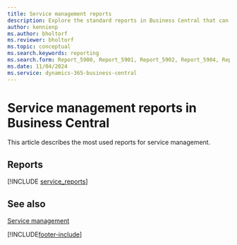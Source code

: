 ```yaml
---
title: Service management reports
description: Explore the standard reports in Business Central that can help you track and manage your service management processes.
author: kennienp
ms.author: bholtorf
ms.reviewer: bholtorf
ms.topic: conceptual
ms.search.keywords: reporting
ms.search.form: Report_5900, Report_5901, Report_5902, Report_5904, Report_5908, Report_5909, Report_5910, Report_5911, Report_5912, Report_5913, Report_5915, Report_5935, Report_5936, Report_5937, Report_5938, Report_5939, Report_5955, Report_5956, Report_5970, Report_5971, Report_5972, Report_5973, Report_5974, Report_5976, Report_5977, Report_5978, Report_5980, Report_5981, Report_5982, Report_5983, Report_5984, Report_5985, Report_5987, Report_5988, Report_6080, Report_6086
ms.date: 11/04/2024
ms.service: dynamics-365-business-central
---
```


# Service management reports in Business Central

This article describes the most used reports for service management.


## Reports

[!INCLUDE [service_reports](includes/service-reports-include.md)]

<!-- 
## Explore finance reports with Report Explorer

[!INCLUDE [finance_reports_report_explorer](includes/finance-reports-report-explorer-include.md)] 
-->


## See also

[Service management](service-service.md)

[!INCLUDE[footer-include](includes/footer-banner.md)]
